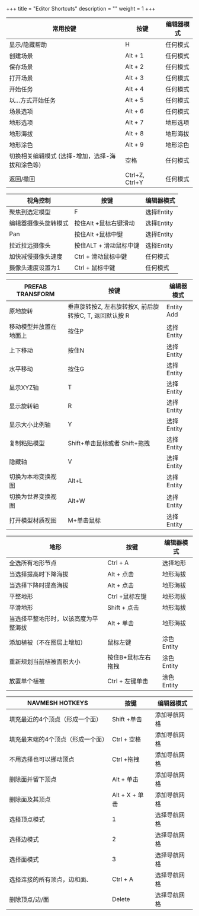 +++
title = "Editor Shortcuts"
description = ""
weight = 1
+++

| 常用按键                           | 按键               | 编辑器模式 |
| ------------------------------ | ---------------- | ----- |
| 显示/隐藏帮助                        | H                | 任何模式  |
| 创建场景                           | Alt \+ 1         | 任何模式  |
| 保存场景                           | Alt \+ 2         | 任何模式  |
| 打开场景                           | Alt \+ 3         | 任何模式  |
| 开始任务                           | Alt \+ 4         | 任何模式  |
| 以…方式开始任务                       | Alt \+ 5         | 任何模式  |
| 场景选项                           | Alt \+ 6         | 任何模式  |
| 地形选项                           | Alt \+ 7         | 地形选项  |
| 地形海拔                           | Alt \+ 8         | 地形海拔  |
| 地形涂色                           | Alt \+ 9         | 地形涂色  |
| 切换相关编辑模式 \(选择\-增加，选择\-海拔和涂色等\) | 空格               | 任何模式  |
| 返回/撤回                          | Ctrl\+Z, Ctrl\+Y | 任何模式  |

| 视角控制       | 按键              | 编辑器模式    |
| ---------- | --------------- | -------- |
| 聚焦到选定模型    | F               | 选择Entity |
| 编辑器摄像头旋转模式 | 按住Alt  \+鼠标右键滑动 | 选择Entity |
| Pan        | 按住Alt  \+鼠标中键   | 选择Entity |
| 拉近拉远摄像头    | 按住ALT \+ 滑动鼠标中键 | 选择Entity |
| 加快减慢摄像头速度  | Ctrl \+ 滑动鼠标中键  | 任何模式     |
| 摄像头速度设置为1  | Ctrl \+ 鼠标中键    | 任何模式     |

| PREFAB TRANSFORM | 按键                                 | 编辑器模式      |
| ---------------- | ---------------------------------- | ---------- |
| 原地旋转             | 垂直旋转按Z, 左右旋转按X, 前后旋转按C, T, 返回默认按 R | Entity Add |
| 移动模型并放置在地面上      | 按住P                                | 选择Entity   |
| 上下移动             | 按住N                                | 选择Entity   |
| 水平移动             | 按住G                                | 选择Entity   |
| 显示XYZ轴           | T                                  | 选择Entity   |
| 显示旋转轴            | R                                  | 选择Entity   |
| 显示大小比例轴          | Y                                  | 选择Entity   |
| 复制粘贴模型           | Shift\+单击鼠标或者 Shift\+拖拽            | 选择Entity   |
| 隐藏轴              | V                                  | 选择Entity   |
| 切换为本地变换视图        | Alt\+L                             | 选择Entity   |
| 切换为世界变换视图        | Alt\+W                             | 选择Entity   |
| 打开模型材质视图         | M\+单击鼠标                            | 选择Entity   |

| 地形                 | 按键           | 编辑器模式    |
| ------------------ | ------------ | -------- |
| 全选所有地形节点           | Ctrl \+ A    | 选择地形     |
| 当选择提高时下降海拔         | Alt \+ 点击    | 地形海拔     |
| 当选择下降时提高海拔         | Alt \+ 点击    | 地形海拔     |
| 平整地形               | Ctrl \+鼠标左键  | 地形海拔     |
| 平滑地形               | Shift \+ 点击  | 地形海拔     |
| 当选择平整地形时，以该高度为平整海拔 | Alt \+ 单击    | 地形海拔     |
| 添加植被（不在图层上增加）      | 鼠标左键         | 涂色Entity |
| 重新规划当前植被面积大小       | 按住B\+鼠标左右拖拽  | 涂色Entity |
| 放置单个植被             | Ctrl \+ 左键单击 | 涂色Entity |

| NAVMESH HOTKEYS   | 按键             | 编辑器模式  |
| ----------------- | -------------- | ------ |
| 填充最近的4个顶点（形成一个面）  | Shift \+单击     | 添加导航网格 |
| 填充最末端的4个顶点（形成一个面） | Ctrl \+ 空格     | 添加导航网格 |
| 不用选择也可以挪动顶点       | Ctrl \+拖拽      | 添加导航网格 |
| 删除面并留下顶点          | Alt \+ 单击      | 添加导航网格 |
| 删除面及其顶点           | Alt \+ X \+ 单击 | 添加导航网格 |
| 选择顶点模式            | 1              | 选择导航网格 |
| 选择边模式             | 2              | 选择导航网格 |
| 选择面模式             | 3              | 选择导航网格 |
| 选择连接的所有顶点，边和面、    | Ctrl \+ A      | 选择导航网格 |
| 删除顶点/边/面          | Delete         | 选择导航网格 |
